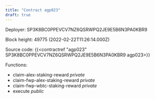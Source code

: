 ```yaml
---
title: "Contract agp023"
draft: true
---
```

Deployer: SP3K8BC0PPEVCV7NZ6QSRWPQ2JE9E5B6N3PA0KBR9


 



Block height: 49775 (2022-02-22T11:26:14.000Z)

Source code: {{<contractref "agp023" SP3K8BC0PPEVCV7NZ6QSRWPQ2JE9E5B6N3PA0KBR9 agp023>}}

Functions:

* claim-alex-staking-reward _private_
* claim-fwp-alex-staking-reward _private_
* claim-fwp-wbtc-staking-reward _private_
* execute _public_
